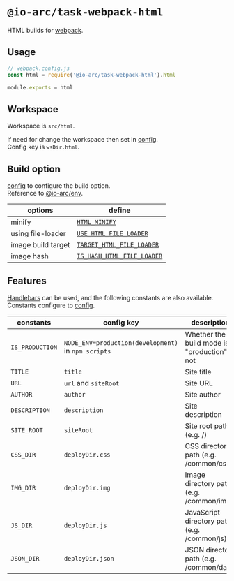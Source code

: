 # `@io-arc/task-webpack-html`

HTML builds for [webpack](https://webpack.js.org/).

## Usage

```typescript
// webpack.config.js
const html = require('@io-arc/task-webpack-html').html

module.exports = html
```

## Workspace

Workspace is `src/html`.

If need for change the workspace then set in [config](https://www.npmjs.com/package/node-config).  
Config key is `wsDir.html`.

## Build option

[config](https://www.npmjs.com/package/node-config) to configure the build option.  
Reference to [@io-arc/env](https://github.com/io-arc/io-arc/packages/env).

| options            | define                                                                                                |
| ------------------ | ----------------------------------------------------------------------------------------------------- |
| minify             | [`HTML_MINIFY`](https://github.com/io-arc/io-arc/packages/env#html_minify)                            |
| using file-loader  | [`USE_HTML_FILE_LOADER`](https://github.com/io-arc/io-arc/packages/env#use_html_file_loader)          |
| image build target | [`TARGET_HTML_FILE_LOADER`](https://github.com/io-arc/io-arc/packages/env#target_html_file_loader)    |
| image hash         | [`IS_HASH_HTML_FILE_LOADER`](https://github.com/io-arc/io-arc/packages/env#uis_hash_html_file_loader) |

## Features

[Handlebars](https://handlebarsjs.com/) can be used, and the following constants are also available.  
Constants configure to [config](https://www.npmjs.com/package/node-config).

| constants       | config key                                          | description                                   | @io-arc/env                                                                            |
| --------------- | --------------------------------------------------- | --------------------------------------------- | -------------------------------------------------------------------------------------- |
| `IS_PRODUCTION` | `NODE_ENV=production(development)` in `npm scripts` | Whether the build mode is "production" or not |                                                                                        |
| `TITLE`         | `title`                                             | Site title                                    | [`SITE_TITLE`](https://github.com/io-arc/io-arc/packages/env#site_title)               |
| `URL`           | `url` and `siteRoot`                                | Site URL                                      | [`SITE_URL`](https://github.com/io-arc/io-arc/packages/env#site_url)                   |
| `AUTHOR`        | `author`                                            | Site author                                   | [`SITE_AUTHOR`](https://github.com/io-arc/io-arc/packages/env#site_author)             |
| `DESCRIPTION`   | `description`                                       | Site description                              | [`SITE_DESCRIPTION`](https://github.com/io-arc/io-arc/packages/env#site_description)   |
| `SITE_ROOT`     | `siteRoot`                                          | Site root path (e.g. /)                       | [`SITE_DESCRIPTION`](https://github.com/io-arc/io-arc/packages/env#site_description)   |
| `CSS_DIR`       | `deployDir.css`                                     | CSS directory path (e.g. /common/css)         | [`OUTPUT_CSS_ARRAY`](https://github.com/io-arc/io-arc/packages/env#output_css_array)   |
| `IMG_DIR`       | `deployDir.img`                                     | Image directory path (e.g. /common/img)       | [`OUTPUT_IMG_ARRAY`](https://github.com/io-arc/io-arc/packages/env#output_img_array)   |
| `JS_DIR`        | `deployDir.js`                                      | JavaScript directory path (e.g. /common/js)   | [`OUTPUT_JS_ARRAY`](https://github.com/io-arc/io-arc/packages/env#output_js_array)     |
| `JSON_DIR`      | `deployDir.json`                                    | JSON directory path (e.g. /common/data)       | [`OUTPUT_JSON_ARRAY`](https://github.com/io-arc/io-arc/packages/env#output_json_array) |
